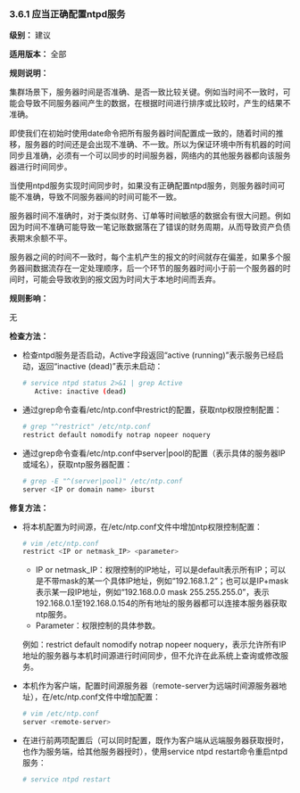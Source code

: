 ### 3.6.1 应当正确配置ntpd服务

**级别：** 建议

**适用版本：** 全部

**规则说明：** 

集群场景下，服务器时间是否准确、是否一致比较关键。例如当时间不一致时，可能会导致不同服务器间产生的数据，在根据时间进行排序或比较时，产生的结果不准确。

即使我们在初始时使用date命令把所有服务器时间配置成一致的，随着时间的推移，服务器的时间还是会出现不准确、不一致。所以为保证环境中所有机器的时间同步且准确，必须有一个可以同步的时间服务器，网络内的其他服务器都向该服务器进行时间同步。

当使用ntpd服务实现时间同步时，如果没有正确配置ntpd服务，则服务器时间可能不准确，导致不同服务器间的时间可能不一致。

服务器时间不准确时，对于类似财务、订单等时间敏感的数据会有很大问题。例如因为时间不准确可能导致一笔记账数据落在了错误的财务周期，从而导致资产负债表期末余额不平。

服务器之间的时间不一致时，每个主机产生的报文的时间就存在偏差，如果多个服务器间数据流存在一定处理顺序，后一个环节的服务器时间小于前一个服务器的时间时，可能会导致收到的报文因为时间大于本地时间而丢弃。

**规则影响：**

无

**检查方法：**

- 检查ntpd服务是否启动，Active字段返回“active (running)”表示服务已经启动，返回“inactive (dead)”表示未启动：

  ```bash
  # service ntpd status 2>&1 | grep Active
     Active: inactive (dead)
  ```

- 通过grep命令查看/etc/ntp.conf中restrict的配置，获取ntp权限控制配置：

  ```bash
  # grep "^restrict" /etc/ntp.conf 
  restrict default nomodify notrap nopeer noquery
  ```

- 通过grep命令查看/etc/ntp.conf中server|pool的配置（<IP or domain name>表示具体的服务器IP或域名），获取ntp服务器配置：

  ```bash
  # grep -E "^(server|pool)" /etc/ntp.conf
  server <IP or domain name> iburst
  ```

**修复方法：**

- 将本机配置为时间源，在/etc/ntp.conf文件中增加ntp权限控制配置：

  ```bash
  # vim /etc/ntp.conf 
  restrict <IP or netmask_IP> <parameter>
  ```

  - IP or netmask_IP：权限控制的IP地址，可以是default表示所有IP；可以是不带mask的某一个具体IP地址，例如“192.168.1.2”；也可以是IP+mask表示某一段IP地址，例如“192.168.0.0 mask 255.255.255.0”，表示192.168.0.1至192.168.0.154的所有地址的服务器都可以连接本服务器获取ntp服务。
  - Parameter：权限控制的具体参数。

  例如：restrict default nomodify notrap nopeer noquery，表示允许所有IP地址的服务器与本机时间源进行时间同步，但不允许在此系统上查询或修改服务。

- 本机作为客户端，配置时间源服务器（remote-server为远端时间源服务器地址），在/etc/ntp.conf文件中增加配置：

  ```bash
  # vim /etc/ntp.conf 
  server <remote-server>
  ```

- 在进行前两项配置后（可以同时配置，既作为客户端从远端服务器获取授时，也作为服务端，给其他服务器授时），使用service ntpd restart命令重启ntpd服务：

  ```bash
  # service ntpd restart
  ```